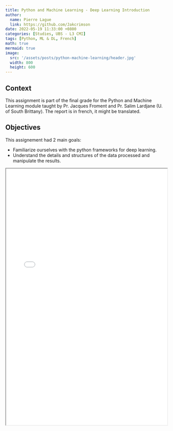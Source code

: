 ```yaml
---
title: Python and Machine Learning - Deep Learning Introduction
author:
  name: Pierre Lague
  link: https://github.com/Jakcrimson
date: 2022-05-19 11:33:00 +0800
categories: [Studies, UBS - L3 CMI]
tags: [Python, ML & DL, French]
math: true
mermaid: true
image:
  src: '/assets/posts/python-machine-learning/header.jpg'
  width: 800
  height: 600
---
```


## Context
This assignment is part of the final grade for the Python and Machine Learning module taught by Pr. Jacques Froment and Pr. Salim Lardjane (U. of South Brittany).
The report is in french, it might be translated.

## Objectives
This assignement had 2 main goals:
 - Familiarize ourselves with the python frameworks for deep learning.
 - Understand the details and structures of the data processed and manipulate the results.

<html>
  <body>
    <iframe src="/assets/posts/python-machine-learning/LAGUE_LEFEVRE_RAPPORT.pdf" width="100%" height="800px">
    </iframe>
  </body>
</html>

